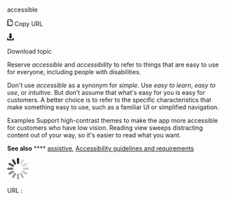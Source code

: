 # 

accessible

![Copy URL](media/accessible/Copy.png)
Copy URL

![Download](media/accessible/Download.png)

Download topic

Reserve *accessible* and *accessibility* to refer to things that are easy to use for everyone, including people with disabilities.

Don't use *accessible* as a synonym for *simple*. Use *easy to learn*, *easy to use*, or *intuitive.* But don't assume that what's easy for you is easy for customers. A better choice is to refer to the specific characteristics that make something easy to use, such as a familiar UI or simplified navigation.

Examples
Support high-contrast themes to make the app more accessible for customers who have low vision.
Reading view sweeps distracting content out of your way, so it's easier to read what you want. 

**See also** **** [assistive](https://worldready.cloudapp.net/Styleguide/Read?id=2700&topicid=32272), [Accessibility guidelines and requirements](https://worldready.cloudapp.net/Styleguide/Read?id=2700&topicid=26589)

![In progress](media/accessible/activity-large.gif)

URL :
